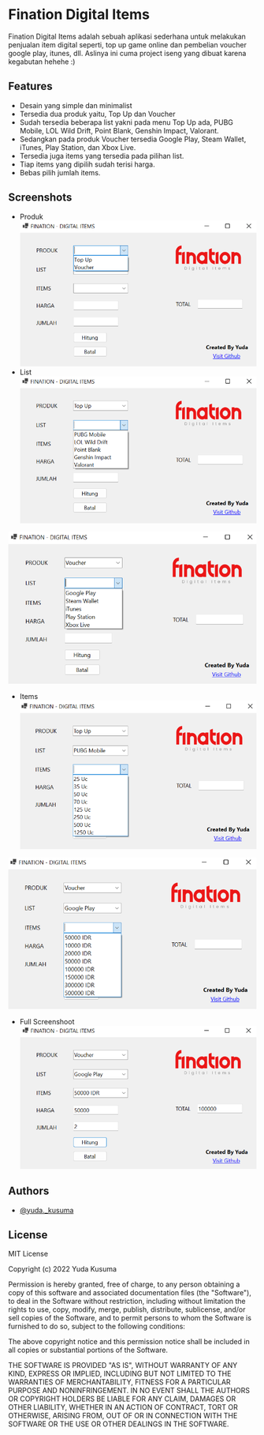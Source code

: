 

# Fination Digital Items

Fination Digital Items adalah sebuah aplikasi sederhana untuk melakukan penjualan item digital seperti, top up game online dan pembelian voucher google play, itunes, dll. Aslinya ini cuma project iseng yang dibuat karena kegabutan hehehe :)


## Features

- Desain yang simple dan minimalist
- Tersedia dua produk yaitu, Top Up dan Voucher
- Sudah tersedia beberapa list yakni pada menu Top Up ada, PUBG Mobile, LOL Wild Drift, Point Blank, Genshin Impact, Valorant.
- Sedangkan pada produk Voucher tersedia Google Play, Steam Wallet, iTunes, Play Station, dan Xbox Live.
- Tersedia juga items yang tersedia pada pilihan list.
- Tiap items yang dipilih sudah terisi harga.
- Bebas pilih jumlah items.


## Screenshots
- Produk
![App Screenshot](https://github.com/YudaKusumaID/Fination_Digital_Items/blob/main/Screenshot%202022-11-13%20101709.png?raw=true)
- List
![App Screenshot](https://github.com/YudaKusumaID/Fination_Digital_Items/blob/main/Screenshot%202022-11-13%20101737.png?raw=true)

![App Screenshot](https://github.com/YudaKusumaID/Fination_Digital_Items/blob/main/Screenshot%202022-11-13%20102301.png?raw=true)
- Items
![App Screenshot](https://github.com/YudaKusumaID/Fination_Digital_Items/blob/main/Screenshot%202022-11-13%20101807.png?raw=true)

![App Screenshot](https://github.com/YudaKusumaID/Fination_Digital_Items/blob/main/Screenshot%202022-11-13%20101847.png?raw=true)
- Full Screenshoot
![App Screenshot](https://github.com/YudaKusumaID/Fination_Digital_Items/blob/main/Screenshot%202022-11-13%20101922.png?raw=true)
## Authors

- [@yuda._kusuma](https://www.instagram.com/yuda._kusuma/)


## License

MIT License

Copyright (c) 2022 Yuda Kusuma

Permission is hereby granted, free of charge, to any person obtaining a copy
of this software and associated documentation files (the "Software"), to deal
in the Software without restriction, including without limitation the rights
to use, copy, modify, merge, publish, distribute, sublicense, and/or sell
copies of the Software, and to permit persons to whom the Software is
furnished to do so, subject to the following conditions:

The above copyright notice and this permission notice shall be included in all
copies or substantial portions of the Software.

THE SOFTWARE IS PROVIDED "AS IS", WITHOUT WARRANTY OF ANY KIND, EXPRESS OR
IMPLIED, INCLUDING BUT NOT LIMITED TO THE WARRANTIES OF MERCHANTABILITY,
FITNESS FOR A PARTICULAR PURPOSE AND NONINFRINGEMENT. IN NO EVENT SHALL THE
AUTHORS OR COPYRIGHT HOLDERS BE LIABLE FOR ANY CLAIM, DAMAGES OR OTHER
LIABILITY, WHETHER IN AN ACTION OF CONTRACT, TORT OR OTHERWISE, ARISING FROM,
OUT OF OR IN CONNECTION WITH THE SOFTWARE OR THE USE OR OTHER DEALINGS IN THE
SOFTWARE.
